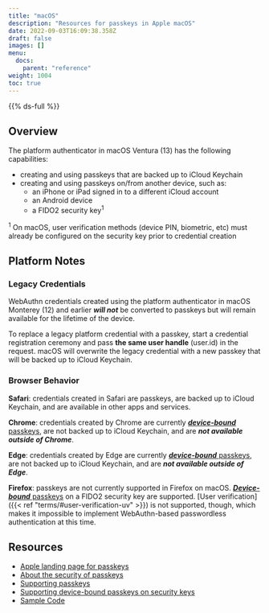 ```yaml
---
title: "macOS"
description: "Resources for passkeys in Apple macOS"
date: 2022-09-03T16:09:38.358Z
draft: false
images: []
menu:
  docs:
    parent: "reference"
weight: 1004
toc: true
---
```


{{% ds-full %}}

## Overview

The platform authenticator in macOS Ventura (13) has the following capabilities:

- creating and using passkeys that are backed up to iCloud Keychain
- creating and using passkeys on/from another device, such as:
  - an iPhone or iPad signed in to a different iCloud account
  - an Android device
  - a FIDO2 security key<sup>1</sup>

<p class="fs-6 text-muted"><sup>1</sup> On macOS, user verification methods (device PIN, biometric, etc) must already be configured on the security key prior to credential creation</p>

## Platform Notes

### Legacy Credentials

WebAuthn credentials created using the platform authenticator in macOS Monterey (12) and earlier ***will not*** be converted to passkeys but will remain available for the lifetime of the device.

<!-- TODO: cross link to generic content about "upgrading to a passkey" -->
To replace a legacy platform credential with a passkey, start a credential registration ceremony and pass **the same user handle** (user.id) in the request. macOS will overwrite the legacy credential with a new passkey that will be backed up to iCloud Keychain.

### Browser Behavior

**Safari**: credentials created in Safari are passkeys, are backed up to iCloud Keychain, and are available in other apps and services.

**Chrome**: credentials created by Chrome are currently [***device-bound*** passkeys](/docs/reference/terms/#device-bound-passkey), are not backed up to iCloud Keychain, and are ***not available outside of Chrome***.

**Edge**: credentials created by Edge are currently [***device-bound*** passkeys](/docs/reference/terms/#device-bound-passkey), are not backed up to iCloud Keychain, and are ***not available outside of Edge***.

**Firefox**: passkeys are not currently supported in Firefox on macOS. [***Device-bound*** passkeys](/docs/reference/terms/#device-bound-passkey) on a FIDO2 security key are supported. [User verification]({{< ref "terms/#user-verification-uv" >}}) is not supported, though, which makes it impossible to implement WebAuthn-based passwordless authentication at this time.

## Resources

- [Apple landing page for passkeys](https://developer.apple.com/passkeys/)
- [About the security of passkeys](https://support.apple.com/en-us/HT213305)
- [Supporting passkeys](https://developer.apple.com/documentation/authenticationservices/public-private_key_authentication/supporting_passkeys)
- [Supporting device-bound passkeys on security keys](https://developer.apple.com/documentation/authenticationservices/public-private_key_authentication/supporting_security_key_authentication_using_physical_keys)
- [Sample Code](https://developer.apple.com/documentation/authenticationservices/connecting_to_a_service_with_passkeys)
